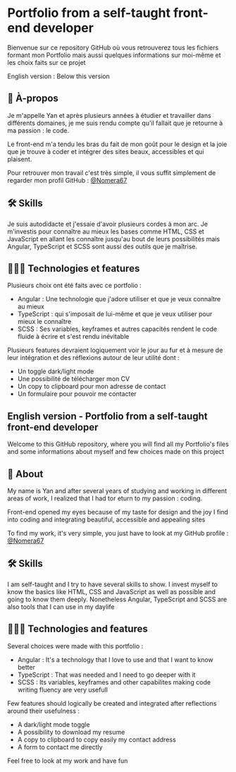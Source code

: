 # Portfolio from a self-taught front-end developer

Bienvenue sur ce repository GitHub où vous retrouverez tous les fichiers formant mon Portfolio mais aussi quelques informations sur moi-même et les choix faits sur ce projet

English version : Below this version



## 👋 À-propos
Je m'appelle Yan et après plusieurs années à étudier et travailler dans différents domaines, je me suis rendu compte qu'il fallait que je retourne à ma passion : le code.

Le front-end m'a tendu les bras du fait de mon goût pour le design et la joie que je trouve à coder et intégrer des sites beaux, accessibles et qui plaisent.

Pour retrouver mon travail c'est très simple, il vous suffit simplement de regarder mon profil GitHub : [@Nomera67](https://github.com/Nomera67)

## 🛠 Skills

Je suis autodidacte et j'essaie d'avoir plusieurs cordes à mon arc. Je m'investis pour connaître au mieux les bases comme HTML, CSS et JavaScript en allant les connaître jusqu'au bout de leurs possibilités mais Angular, TypeScript et SCSS sont aussi des outils que je maîtrise.

## 👨🏻‍💻 Technologies et features

Plusieurs choix ont été faits avec ce portfolio :

- Angular : Une technologie que j'adore utiliser et que je veux connaître au mieux
- TypeScript : qui s'imposait de lui-même et que je veux utiliser pour mieux le connaître
- SCSS : Ses variables, keyframes et autres capacités rendent le code fluide à écrire et s'est rendu inévitable

Plusieurs features devraient logiquement voir le jour au fur et à mesure de leur intégration et des réflexions autour de leur utilité dont :

- Un toggle dark/light mode
- Une possibilité de télécharger mon CV
- Un copy to clipboard pour mon adresse de contact
- Un formulaire pour pouvoir me contacter
## English version - Portfolio from a self-taught front-end developer

Welcome to this GitHub repository, where you will find all my Portfolio's files and some informations about myself and few choices made on this project
## 👋 About

My name is Yan and after several years of studying and working in different areas of work, I realized that I had tor eturn to my passion : coding.

Front-end opened my eyes because of my taste for design and the joy I find into coding and integrating beautiful, accessible and appealing sites

To find my work, it's very simple, you just have to look at my GitHub profile : [@Nomera67](https://github.com/Nomera67)
## 🛠 Skills

I am self-taught and I try to have several skills to show. I invest myself to know the basics like HTML, CSS and JavaScript as well as possible and going to know them deeply. Nonetheless Angular, TypeScript and SCSS are also tools that I can use in my daylife
## 👨🏻‍💻 Technologies and features

Several choices were made with this portfolio :

- Angular : It's a technology that I love to use and that I want to know better
- TypeScript : That was needed and I need to go deeper with it 
- SCSS : Its variables, keyframes and other capabilites making code writing fluency are very usefull

Few features should logically be created and integrated after reflections around their usefulness :

- A dark/light mode toggle
- A possibility to download my resume
- A copy to clipboard to copy easily my contact address
- A form to contact me directly 


Feel free to look at my work and have fun